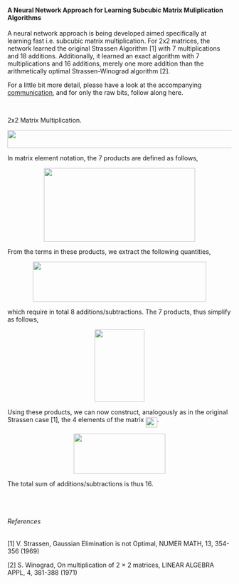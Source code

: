 #### A Neural Network Approach for Learning Subcubic Matrix Muliplication Algorithms

A neural network approach is being developed aimed specifically at learning fast i.e. subcubic matrix multiplication. For 2x2 matrices, the network learned the original Strassen Algorithm [1] with 7 multiplications and 18 additions. Additionally, it learned an exact algorithm with 7 multiplications and 16 additions, merely one more addition than the arithmetically optimal Strassen-Winograd algorithm [2].

For a little bit more detail, please have a look at the accompanying [communication](https://github.com/christian-loeffeld/Neural-Network-for-Learning-Matrix-Muliplication/blob/main/Exact%20Strassen-Type%20Solutions%20for%202%20x%202%20Matrix%20Multiplication%20from%20Neural%20Network%20Learning.pdf), and for only the raw bits, follow along here.

<br />

2x2 Matrix Multiplication.

<p align="center"><img src="/tex/0ed850caafee4791094897d3dc4c7a49.svg?invert_in_darkmode&sanitize=true" align=middle width=559.6343082pt height=39.452455349999994pt/></p> 


In matrix element notation, the 7 products are defined as follows,

<p align="center"><img src="/tex/aa865c965bbc545bbd9952f00f34753b.svg?invert_in_darkmode&sanitize=true" align=middle width=339.646065pt height=164.97714585pt/></p> 


From the terms in these products, we extract the following quantities,

<p align="center"><img src="/tex/615089bbe1bf373be8ea5e12f6a5e8ce.svg?invert_in_darkmode&sanitize=true" align=middle width=390.69629115pt height=89.9086386pt/></p> 

which require in total 8 additions/subtractions. The 7 products, thus simplify as follows,

<p align="center"><img src="/tex/745e6258c8ac18cd556a7c03caf9eb57.svg?invert_in_darkmode&sanitize=true" align=middle width=111.82934895pt height=163.88124059999998pt/></p> 

Using these products, we can now construct, analogously as in the original Strassen case [1], the 4 elements of the matrix <img src="/tex/5a58df2f9303017b173748509a0aa34c.svg?invert_in_darkmode&sanitize=true" align=middle width=25.622208149999988pt height=22.465723500000017pt/>. 

<p align="center"><img src="/tex/4b11c713996df2066fab6b02fab3f613.svg?invert_in_darkmode&sanitize=true" align=middle width=206.3829735pt height=89.9086386pt/></p>

The total sum of additions/subtractions is thus 16.



<br />
<br />

###### References

[1] V. Strassen, Gaussian Elimination is not Optimal, NUMER MATH, 13, 354-356 (1969)

[2] S. Winograd, On multiplication of 2 × 2 matrices, LINEAR ALGEBRA APPL, 4, 381-388 (1971)
